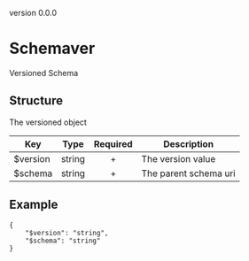 version 0.0.0
# Schemaver
Versioned Schema
## Structure
The versioned object

|Key|Type|Required|Description|
|-|:-:|:-:|-|
|$version|string|+|The version value|
|$schema|string|+|The parent schema uri|
## Example
```
{
    "$version": "string",
    "$schema": "string"
}
```